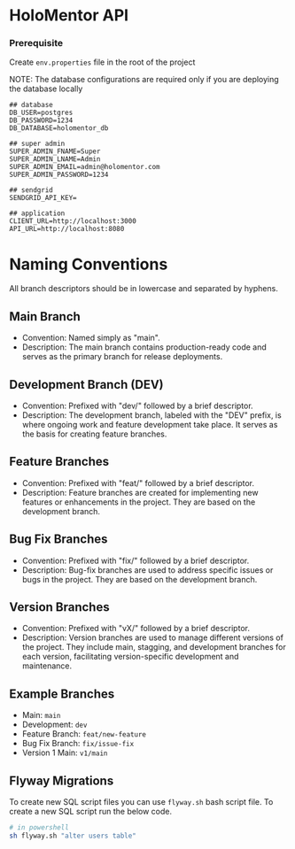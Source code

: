 # HoloMentor API

### Prerequisite

Create `env.properties` file in the root of the project

NOTE: The database configurations are required only if you are deploying the database locally

```env
## database
DB_USER=postgres
DB_PASSWORD=1234
DB_DATABASE=holomentor_db

## super admin
SUPER_ADMIN_FNAME=Super
SUPER_ADMIN_LNAME=Admin
SUPER_ADMIN_EMAIL=admin@holomentor.com
SUPER_ADMIN_PASSWORD=1234

## sendgrid
SENDGRID_API_KEY=

## application
CLIENT_URL=http://localhost:3000
API_URL=http://localhost:8080
```

# Naming Conventions
All branch descriptors should be in lowercase and separated by hyphens.

## Main Branch
* Convention: Named simply as "main".
* Description: The main branch contains production-ready code and serves as the primary branch for release deployments.

## Development Branch (DEV)
* Convention: Prefixed with "dev/" followed by a brief descriptor.
* Description: The development branch, labeled with the "DEV" prefix, is where ongoing work and feature development take place. It serves as the basis for creating feature branches.

## Feature Branches
* Convention: Prefixed with "feat/" followed by a brief descriptor.
* Description: Feature branches are created for implementing new features or enhancements in the project. They are based on the development branch.

## Bug Fix Branches
* Convention: Prefixed with "fix/" followed by a brief descriptor.
* Description: Bug-fix branches are used to address specific issues or bugs in the project. They are based on the development branch.

## Version Branches
* Convention: Prefixed with "vX/" followed by a brief descriptor.
* Description: Version branches are used to manage different versions of the project. They include main, stagging, and development branches for each version, facilitating version-specific development and maintenance.

## Example Branches
* Main: `main`
* Development: `dev`
* Feature Branch: `feat/new-feature`
* Bug Fix Branch: `fix/issue-fix`
* Version 1 Main: `v1/main`

## Flyway Migrations

To create new SQL script files you can use `flyway.sh` bash script file. To create a new SQL script run the below code.

```bash
# in powershell
sh flyway.sh "alter users table"
```